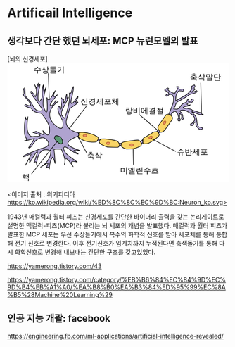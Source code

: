# Artificail Intelligence
## 생각보다 간단 했던 뇌세포: MCP 뉴런모델의 발표

[뇌의 신경세포]
<img src="https://github.com/cwooyoon/Artificial_Intelligence/blob/master/images/800px-Neuron_ko.svg.png">

<이미지 출처 : 위키피디아 https://ko.wikipedia.org/wiki/%ED%8C%8C%EC%9D%BC:Neuron_ko.svg>

1943년 매컬럭과 월터 피츠는 신경세포를 간단한 바이너리 출력을 갖는 논리게이트로 설명한  맥컬럭-피츠(MCP)라 불리는 뇌 세포의 개념을 발표했다. 매컬럭과 월터 피츠가 발표한 MCP 세포는 우선 수상돌기에서 복수의 화학적 신호를 받아 세포체를 통해 통합해 전기 신호로 변경한다. 이후 전기신호가 임계치까지 누적된다면 축색돌기를 통해 다시 화학신호로 변경해 내보내는 간단한 구조를 갖고있었다. 

https://yamerong.tistory.com/43

https://yamerong.tistory.com/category/%EB%B6%84%EC%84%9D%EC%9D%B4%EB%A1%A0/%EA%B8%B0%EA%B3%84%ED%95%99%EC%8A%B5%28Machine%20Learning%29

## 인공 지능 개괄: facebook

https://engineering.fb.com/ml-applications/artificial-intelligence-revealed/
 





